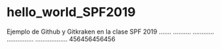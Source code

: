 # hello_world_SPF2019
Ejemplo de Github y Gitkraken en la clase SPF 2019
.......
..........
............
...............
..................
456456456456
